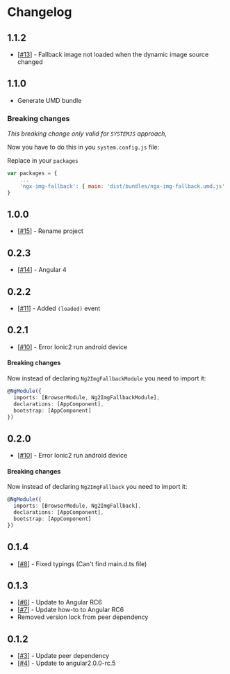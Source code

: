 # Changelog

## 1.1.2
* [[#13](https://github.com/VadimDez/ngx-img-fallback/issues/13)] - Fallback image not loaded when the dynamic image source changed

## 1.1.0
* Generate UMD bundle

### Breaking changes

*This breaking change only valid for `SYSTEMJS` approach,*


Now you have to do this in you `system.config.js` file:


Replace in your ```packages```

```js
var packages = {
    ...
    'ngx-img-fallback': { main: 'dist/bundles/ngx-img-fallback.umd.js' }
}
```


## 1.0.0
* [[#15](https://github.com/VadimDez/ngx-img-fallback/issues/15)] - Rename project

## 0.2.3
* [[#14](https://github.com/VadimDez/ng2-img-fallback/issues/14)] - Angular 4

## 0.2.2
* [[#11](https://github.com/VadimDez/ng2-img-fallback/issues/11)] - Added `(loaded)` event

## 0.2.1
* [[#10](https://github.com/VadimDez/ng2-img-fallback/issues/10)] - Error Ionic2 run android device

#### Breaking changes
Now instead of declaring `Ng2ImgFallbackModule` you need to import it:
```ts
@NgModule({
  imports: [BrowserModule, Ng2ImgFallbackModule],
  declarations: [AppComponent],
  bootstrap: [AppComponent]
})
```

## 0.2.0

* [[#10](https://github.com/VadimDez/ng2-img-fallback/issues/10)] - Error Ionic2 run android device

#### Breaking changes
Now instead of declaring `Ng2ImgFallback` you need to import it:
```ts
@NgModule({
  imports: [BrowserModule, Ng2ImgFallback],
  declarations: [AppComponent],
  bootstrap: [AppComponent]
})
```

## 0.1.4

* [[#8](https://github.com/VadimDez/ng2-img-fallback/issues/8)] - Fixed typings (Can't find main.d.ts file)

## 0.1.3

* [[#6](https://github.com/VadimDez/ng2-img-fallback/issues/6)] - Update to Angular RC6
* [[#7](https://github.com/VadimDez/ng2-img-fallback/issues/7)] - Update how-to to Angular RC6
* Removed version lock from peer dependency

## 0.1.2

* [[#3](https://github.com/VadimDez/ng2-img-fallback/issues/3)] - Update peer dependency
* [[#4](https://github.com/VadimDez/ng2-img-fallback/issues/4)] - Update to angular2.0.0-rc.5
